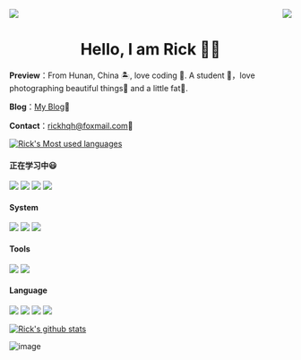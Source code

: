 
<p>
  <a href="https://count.getloli.com/">
  <img src="https://count.getloli.com/get/@rickhqh?theme=moebooru">
  </a>
  <img src="https://weather-icon.journeyad.repl.co/@changsha?v=1" align="right">
</p>

<h1 align="center">Hello, I am Rick 👏🏻</h1>

**Preview**：From Hunan, China 🏝, love coding 🐍. A student 🏫，love photographing beautiful things🌿 and a little fat🍔.

**Blog**：[My Blog](https://rickblog.icu)🧑‍

**Contact**：rickhqh@foxmail.com👀

[![Rick's Most used languages](https://github-readme-stats.vercel.app/api/top-langs?username=rickhqh&show_icons=true&count_private=true&theme=gotham)]()&ensp;
#### 正在学习中😃


![](https://img.shields.io/badge/-Java-007396?style=flat-square&logo=java&logoColor=ffffff)  ![](https://img.shields.io/badge/-sprin-6DB33?style=flat-square&logo=spring&logoColor=ffffff) ![](https://img.shields.io/badge/-ubuntu-33aadd?style=flat-square&logo=ubuntu&logoColor=ffffff)  ![](https://img.shields.io/badge/mysql-4479A1?style=flat-square&logo=mysql&logoColor=ffffff)

#### System

[![](https://img.shields.io/badge/Windows-10-0078D6?&logo=Windows&logoColor=ffffff)](https://www.microsoftstore.com.cn/software/windows)
[![](https://img.shields.io/badge/iOS-15.6-FE6722?logo=apple&logoColor=ffffff)](https://www.apple.com.cn/)
[![](https://img.shields.io/badge/Android-10.0-3DDC84?logo=Android&logoColor=ffffff)](https://developer.android.google.cn/)

#### Tools

[![](https://img.shields.io/badge/IntelliJ%20IDEA-2021.2.1-FE305E?logo=IntelliJ%20IDEA&logoColor=ffffff)](https://www.jetbrains.com/)
[![](https://img.shields.io/badge/PyCharm-2021.1.2-1BD88A?logo=PyCharm&logoColor=ffffff)](https://www.jetbrains.com/)

#### Language

[![](https://img.shields.io/badge/-C-A8B9CC?logo=C&logoColor=white)]()
[![](https://img.shields.io/badge/-java-E34F26?logo=java&logoColor=white)]()
[![](https://img.shields.io/badge/-Python3-3776AB?logo=python&logoColor=ffffff)]()
[![](https://img.shields.io/badge/-MySQL-4479A1?logo=mysql&logoColor=white)]()


[![Rick's github stats](https://github-readme-stats.vercel.app/api?username=rickhqh&show_icons=true&theme=onedark)](https://blog.rickblog.icu)&ensp;

![image](https://cdn.jsdelivr.net/gh/rickhqh/pic/img/202204121312279.gif)
